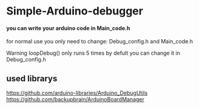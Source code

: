 # Simple-Arduino-debugger
#### you can write your arduino code in Main_code.h 
for normal use you only need to change:
Debug_config.h
and
Main_code.h

Warning loopDebug() only runs 5 times by defult you can change it in Debug_config.h
## used librarys
https://github.com/arduino-libraries/Arduino_DebugUtils<br />
https://github.com/backupbrain/ArduinoBoardManager
